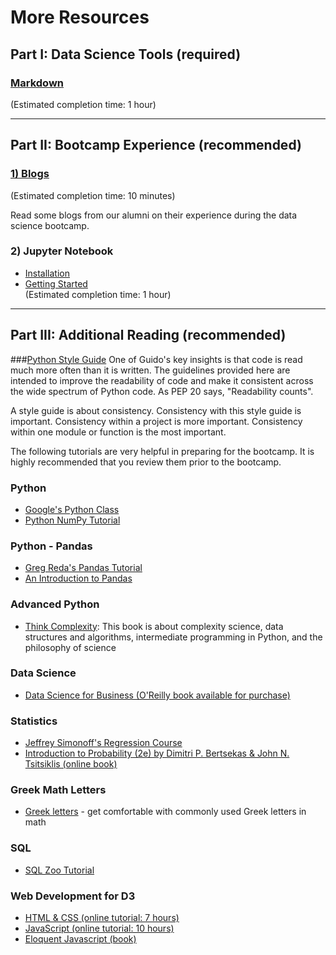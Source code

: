 # More Resources

## Part I:  Data Science Tools (required)

### [Markdown](/resources/markdown.md)
(Estimated completion time:  1 hour)

---

## Part II:  Bootcamp Experience (recommended)

### [1)  Blogs](/resources/student_blogs.md)
(Estimated completion time:  10 minutes)

Read some blogs from our alumni on their experience during the data science bootcamp.

### 2)  Jupyter Notebook
* [Installation](/resources/jupyter_notebook_1_install.md)
* [Getting Started](/resources/jupyter_notebook_2_use.md)  
(Estimated completion time:  1 hour)

---

## Part III:  Additional Reading (recommended)

###[Python Style Guide](https://www.python.org/dev/peps/pep-0008/#naming-conventions)
One of Guido's key insights is that code is read much more often than it is written. The guidelines provided here are intended to improve the readability of code and make it consistent across the wide spectrum of Python code. As PEP 20 says, "Readability counts".

A style guide is about consistency. Consistency with this style guide is important. Consistency within a project is more important. Consistency within one module or function is the most important. 

The following tutorials are very helpful in preparing for the bootcamp. It is highly recommended that you review them prior to the bootcamp. 

### Python

 * [Google&#39;s Python Class](https://developers.google.com/edu/python/)   
 * [Python NumPy Tutorial](http://cs231n.github.io/python-numpy-tutorial/)

### Python - Pandas

 * [Greg Reda&#39;s Pandas Tutorial](http://www.gregreda.com/2013/10/26/using-pandas-on-the-movielens-dataset/)  
 * [An Introduction to Pandas](http://synesthesiam.com/posts/an-introduction-to-pandas.html)

### Advanced Python
 * [Think Complexity](http://greenteapress.com/wp/think-complexity/):  This book is about complexity science, data structures and algorithms, intermediate programming in Python, and the philosophy of science

### Data Science
 * [Data Science for Business (O'Reilly book available for purchase)](http://shop.oreilly.com/product/0636920028918.do)
 
### Statistics
 * [Jeffrey Simonoff's Regression Course](http://people.stern.nyu.edu/jsimonof/classes/2301/pdf/)
 * [Introduction to Probability (2e) by Dimitri P. Bertsekas & John N. Tsitsiklis (online book)](https://www.scribd.com/doc/179695789/Book-Introduction-to-Probability-2e-by-Dimitri-P-Bertsekas-John-N-Tsitsiklis)

### Greek Math Letters

 * [Greek letters](http://www.mathwords.com/g/greek_alphabet.htm) - get comfortable with commonly used Greek letters in math

### SQL

 * [SQL Zoo Tutorial](http://sqlzoo.net/wiki/SQL_Tutorial)


### Web Development for D3

 * [HTML & CSS (online tutorial: 7 hours)](https://www.codecademy.com/tracks/web/)
 * [JavaScript (online tutorial: 10 hours)](http://www.codecademy.com/tracks/javascript/)
 * [Eloquent Javascript (book)](http://eloquentjavascript.net/)
